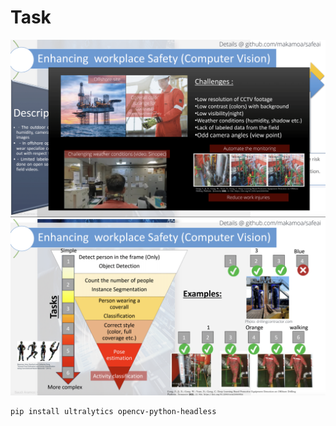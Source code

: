 # Task

<img src="assets/1.png" alt="" width="1000"/>

<img src="assets/2.png" alt="" width="1000"/>

```
pip install ultralytics opencv-python-headless
```
